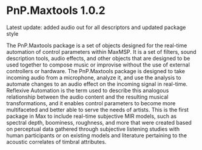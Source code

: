 # PnP.Maxtools 1.0.2

Latest update: added audio out for all descriptors and updated package style

The PnP.Maxtools package is a set of objects designed for the real-time automation of control parameters within MaxMSP. It is a set of filters, sound description tools, audio effects, and other objects that are designed to be used together to compose music or improvise without the use of external controllers or hardware. The PnP.Maxtools package is designed to take incoming audio from a microphone, analyze it, and use the analysis to automate changes to an audio effect on the incoming signal in real-time. Reflexive Automation is the term used to describe this analogous relationship between the audio content and the resulting musical transformations, and it enables control parameters to become more multifaceted and better able to serve the needs of artists. This is the first package in Max to include real-time subjective MIR models, such as spectral depth, boominess, roughness, and more that were created based on perceptual data gathered through subjective listening studies with human participants or on existing models and literature pertaining to the acoustic correlates of timbral attributes.
